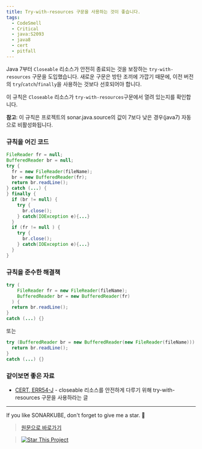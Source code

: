 ```yaml
---
title: Try-with-resources 구문을 사용하는 것이 좋습니다.
tags:
  - CodeSmell
  - Critical
  - java:S2093
  - java8
  - cert
  - pitfall
---
```


Java 7부터 `Closeable` 리소스가 안전히 종료되는 것을 보장하는 `try-with-resources` 구문을 도입했습니다.
새로운 구문은 방탄 조끼에 가깝기 때문에, 이전 버전의 `try`/`catch`/`finally`을 사용하는 것보다 선호되어야 합니다.

이 규칙은 `Closeable` 리소스가 `try-with-resources`구문에서 열려 있는지를 확인합니다.

**참고**: 이 규칙은 프로젝트의 sonar.java.source의 값이 7보다 낮은 경우(java7) 자동으로 비활성화됩니다.

### 규칙을 어긴 코드

```java
FileReader fr = null;
BufferedReader br = null;
try {
  fr = new FileReader(fileName);
  br = new BufferedReader(fr);
  return br.readLine();
} catch (...) {
} finally {
  if (br != null) {
    try {
      br.close();
    } catch(IOException e){...}
  }
  if (fr != null ) {
    try {
      br.close();
    } catch(IOException e){...}
  }
}
```

### 규칙을 준수한 해결책

```java
try (
    FileReader fr = new FileReader(fileName);
    BufferedReader br = new BufferedReader(fr)
  ) {
  return br.readLine();
}
catch (...) {}
```

또는

```java
try (BufferedReader br = new BufferedReader(new FileReader(fileName))) { // 원하지 않으면, 리소스의 이름을 지정하지 않아도 됩니다.
  return br.readLine();
}
catch (...) {}
```

### 같이보면 좋은 자료

- [CERT, ERR54-J](https://wiki.sei.cmu.edu/confluence/x/6DZGBQ) - closeable 리소스를 안전하게 다루기 위해 try-with-resources 구문을 사용하라는 글

---

If you like SONARKUBE, don't forget to give me a star. :star2:

> [원문으로 바로가기](https://rules.sonarsource.com/java/tag/java8/RSPEC-2093)

> [![Star This Project](https://img.shields.io/github/stars/kantabile/sonarkube.svg?label=Stars&style=social)](https://github.com/kantabile/sonarkube)
